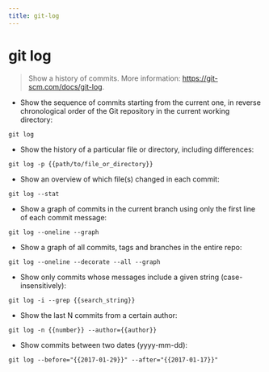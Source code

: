 ```yaml
---
title: git-log
---
```

# git log

> Show a history of commits.
> More information: <https://git-scm.com/docs/git-log>.

- Show the sequence of commits starting from the current one, in reverse chronological order of the Git repository in the current working directory:

`git log`

- Show the history of a particular file or directory, including differences:

`git log -p {{path/to/file_or_directory}}`

- Show an overview of which file(s) changed in each commit:

`git log --stat`

- Show a graph of commits in the current branch using only the first line of each commit message:

`git log --oneline --graph`

- Show a graph of all commits, tags and branches in the entire repo:

`git log --oneline --decorate --all --graph`

- Show only commits whose messages include a given string (case-insensitively):

`git log -i --grep {{search_string}}`

- Show the last N commits from a certain author:

`git log -n {{number}} --author={{author}}`

- Show commits between two dates (yyyy-mm-dd):

`git log --before="{{2017-01-29}}" --after="{{2017-01-17}}"`

